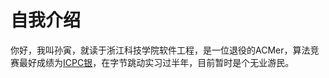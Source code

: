# 自我介绍
你好，我叫孙寅，就读于浙江科技学院软件工程，是一位退役的ACMer，算法竞赛最好成绩为[ICPC银](https://board.xcpcio.com/icpc/46th/nanjing?organization=%5B%22%E6%B5%99%E6%B1%9F%E7%A7%91%E6%8A%80%E5%AD%A6%E9%99%A2%22%5D)，在字节跳动实习过半年，目前暂时是个无业游民。